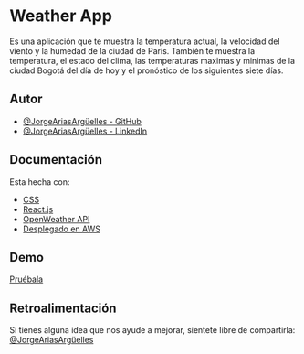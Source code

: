
# Weather App

Es una aplicación que te muestra la temperatura actual, la velocidad del viento y la humedad de la ciudad de Paris.
También te muestra la temperatura, el estado del clima, las temperaturas maximas y minimas de la ciudad Bogotá del día de hoy y el pronóstico de los siguientes siete días.

## Autor

- [@JorgeAriasArgüelles - GitHub](https://github.com/jorgearguellles)
- [@JorgeAriasArgüelles - LinkedIn](https://www.linkedin.com/in/jorgeariasarguelles/)

  
## Documentación

Esta hecha con:

* [CSS](https://developer.mozilla.org/es/docs/Web/CSS)
* [React.js](https://es.reactjs.org)
* [OpenWeather API](https://es.reactjs.org)
* [Desplegado en AWS](https://aws.amazon.com)

  
## Demo

[Pruébala](https://developer.mozilla.org/es/docs/Web/CSS)

  
## Retroalimentación

Si tienes alguna idea que nos ayude a mejorar, sientete libre de compartirla: [@JorgeAriasArgüelles](https://www.linkedin.com/in/jorgeariasarguelles/)


  
